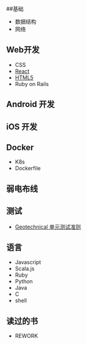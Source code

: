 
##基础
 * 数据结构
 * 网络

## Web开发
 * CSS
 * [React](https://github.com/datudou/Article/wiki/React)
 * [HTML5](https://github.com/datudou/Article/wiki/HTML5)
 * Ruby on Rails
 

## Android 开发

## iOS 开发

## Docker
 * K8s
 * Dockerfile
 
## 弱电布线

## 测试
 * [Geotechnical 单元测试准则](https://github.com/datudou/zh-unit-testing-guidelines/blob/master/readme.rst)

## 语言
 * Javascript
 * Scala.js
 * Ruby
 * Python
 * Java
 * C
 * shell

## 读过的书
 * REWORK

